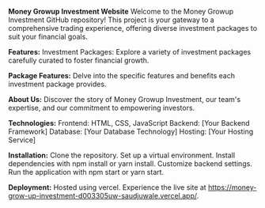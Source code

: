 **Money Growup Investment Website**
Welcome to the Money Growup Investment GitHub repository! This project is your gateway to a comprehensive trading experience, offering diverse investment packages to suit your financial goals.

**Features:**
Investment Packages: Explore a variety of investment packages carefully curated to foster financial growth.

**Package Features:** Delve into the specific features and benefits each investment package provides.

**About Us:** Discover the story of Money Growup Investment, our team's expertise, and our commitment to empowering investors.

**Technologies:**
Frontend: HTML, CSS, JavaScript
Backend: [Your Backend Framework]
Database: [Your Database Technology]
Hosting: [Your Hosting Service]

**Installation:**
Clone the repository.
Set up a virtual environment.
Install dependencies with npm install or yarn install.
Customize backend settings.
Run the application with npm start or yarn start.

**Deployment:**
Hosted using vercel.
Experience the live site at https://money-grow-up-investment-d003305uw-saudjuwale.vercel.app/.
